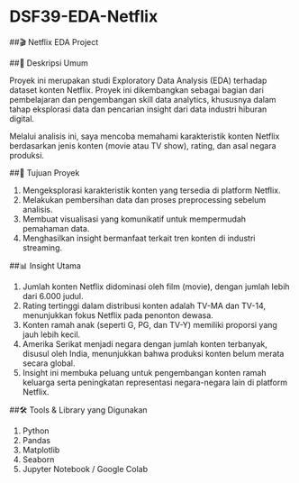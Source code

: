 # DSF39-EDA-Netflix

##🎬 Netflix EDA Project

##📌 Deskripsi Umum

Proyek ini merupakan studi Exploratory Data Analysis (EDA) terhadap dataset konten Netflix. Proyek ini dikembangkan sebagai bagian dari pembelajaran dan pengembangan skill data analytics, khususnya dalam tahap eksplorasi data dan pencarian insight dari data industri hiburan digital.

Melalui analisis ini, saya mencoba memahami karakteristik konten Netflix berdasarkan jenis konten (movie atau TV show), rating, dan asal negara produksi.

##🎯 Tujuan Proyek

1. Mengeksplorasi karakteristik konten yang tersedia di platform Netflix.
2. Melakukan pembersihan data dan proses preprocessing sebelum analisis.
3. Membuat visualisasi yang komunikatif untuk mempermudah pemahaman data.
4. Menghasilkan insight bermanfaat terkait tren konten di industri streaming.

##📊 Insight Utama

1. Jumlah konten Netflix didominasi oleh film (movie), dengan jumlah lebih dari 6.000 judul.
2. Rating tertinggi dalam distribusi konten adalah TV-MA dan TV-14, menunjukkan fokus Netflix pada penonton dewasa.
3. Konten ramah anak (seperti G, PG, dan TV-Y) memiliki proporsi yang jauh lebih kecil.
4. Amerika Serikat menjadi negara dengan jumlah konten terbanyak, disusul oleh India, menunjukkan bahwa produksi konten belum merata secara global.
5. Insight ini membuka peluang untuk pengembangan konten ramah keluarga serta peningkatan representasi negara-negara lain di platform Netflix.

##🛠️ Tools & Library yang Digunakan

1. Python
2. Pandas
3. Matplotlib
4. Seaborn
5. Jupyter Notebook / Google Colab

